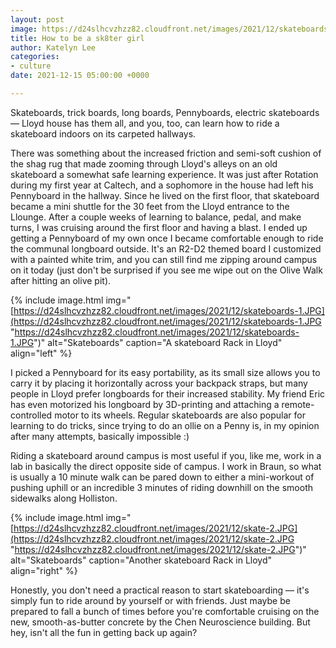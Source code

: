 ```yaml
---
layout: post
image: https://d24slhcvzhzz82.cloudfront.net/images/2021/12/skateboards-1.JPG
title: How to be a sk8ter girl
author: Katelyn Lee
categories:
- culture
date: 2021-12-15 05:00:00 +0000

---
```

Skateboards, trick boards, long boards, Pennyboards, electric skateboards — Lloyd house has them all, and you, too, can learn how to ride a skateboard indoors on its carpeted hallways.

There was something about the increased friction and semi-soft cushion of the shag rug that made zooming through Lloyd's alleys on an old skateboard a somewhat safe learning experience. It was just after Rotation during my first year at Caltech, and a sophomore in the house had left his Pennyboard in the hallway. Since he lived on the first floor, that skateboard became a mini shuttle for the 30 feet from the Lloyd entrance to the Llounge. After a couple weeks of learning to balance, pedal, and make turns, I was cruising around the first floor and having a blast. I ended up getting a Pennyboard of my own once I became comfortable enough to ride the communal longboard outside. It's an R2-D2 themed board I customized with a painted white trim, and you can still find me zipping around campus on it today (just don't be surprised if you see me wipe out on the Olive Walk after hitting an olive pit).

{% include image.html img="[https://d24slhcvzhzz82.cloudfront.net/images/2021/12/skateboards-1.JPG](https://d24slhcvzhzz82.cloudfront.net/images/2021/12/skateboards-1.JPG "https://d24slhcvzhzz82.cloudfront.net/images/2021/12/skateboards-1.JPG")" alt="Skateboards" caption="A skateboard Rack in Lloyd" align="left" %}

I picked a Pennyboard for its easy portability, as its small size allows you to carry it by placing it horizontally across your backpack straps, but many people in Lloyd prefer longboards for their increased stability. My friend Eric has even motorized his longboard by 3D-printing and attaching a remote-controlled motor to its wheels. Regular skateboards are also popular for learning to do tricks, since trying to do an ollie on a Penny is, in my opinion after many attempts, basically impossible :)

Riding a skateboard around campus is most useful if you, like me, work in a lab in basically the direct opposite side of campus. I work in Braun, so what is usually a 10 minute walk can be pared down to either a mini-workout of pushing uphill or an incredible 3 minutes of riding downhill on the smooth sidewalks along Holliston.

{% include image.html img="[https://d24slhcvzhzz82.cloudfront.net/images/2021/12/skate-2.JPG](https://d24slhcvzhzz82.cloudfront.net/images/2021/12/skate-2.JPG "https://d24slhcvzhzz82.cloudfront.net/images/2021/12/skate-2.JPG")" alt="Skateboards" caption="Another skateboard Rack in Lloyd" align="right" %}

Honestly, you don't need a practical reason to start skateboarding — it's simply fun to ride around by yourself or with friends. Just maybe be prepared to fall a bunch of times before you're comfortable cruising on the new, smooth-as-butter concrete by the Chen Neuroscience building. But hey, isn't all the fun in getting back up again?
